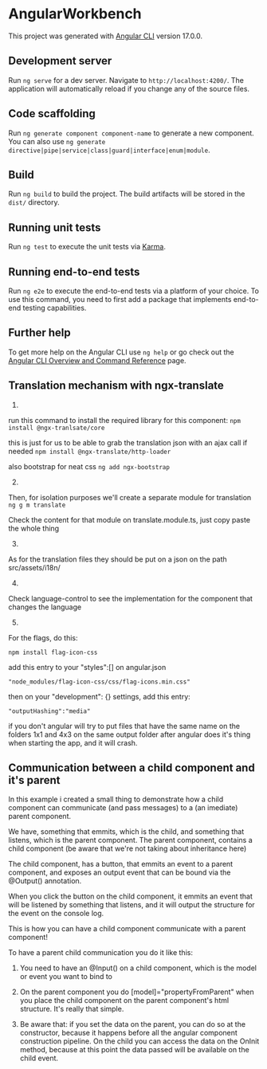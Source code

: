 # AngularWorkbench

This project was generated with [Angular CLI](https://github.com/angular/angular-cli) version 17.0.0.

## Development server

Run `ng serve` for a dev server. Navigate to `http://localhost:4200/`. The application will automatically reload if you change any of the source files.

## Code scaffolding

Run `ng generate component component-name` to generate a new component. You can also use `ng generate directive|pipe|service|class|guard|interface|enum|module`.

## Build

Run `ng build` to build the project. The build artifacts will be stored in the `dist/` directory.

## Running unit tests

Run `ng test` to execute the unit tests via [Karma](https://karma-runner.github.io).

## Running end-to-end tests

Run `ng e2e` to execute the end-to-end tests via a platform of your choice. To use this command, you need to first add a package that implements end-to-end testing capabilities.

## Further help

To get more help on the Angular CLI use `ng help` or go check out the [Angular CLI Overview and Command Reference](https://angular.io/cli) page.

## Translation mechanism with ngx-translate

1. 
run this command to install the required library for this component: `npm install @ngx-tranlsate/core`

this is just for us to be able to grab the translation json with an ajax call if needed
`npm install @ngx-translate/http-loader`

also bootstrap for neat css
`ng add ngx-bootstrap`

2. 
Then, for isolation purposes we'll create a separate module for translation
`ng g m translate`

Check the content for that module on translate.module.ts, just copy paste the whole thing

3. 
As for the translation files they should be put on a json on the path src/assets/i18n/

4. 
Check language-control to see the implementation for the component that changes the language

5. 
For the flags, do this:

`npm install flag-icon-css`

add this entry to your "styles":[] on angular.json

`"node_modules/flag-icon-css/css/flag-icons.min.css"`

then on your "development": {} settings, add this entry:

`"outputHashing":"media"`

if you don't angular will try to put files that have the same name on the folders 1x1 and 4x3 on the same output folder after angular does it's thing when starting the app, and it will crash.

## Communication between a child component and it's parent

In this example i created a small thing to demonstrate how a child component can communicate (and pass messages) to a (an imediate) parent component.

We have, something that emmits, which is the child, and something that listens, which is the parent component.
The parent component, contains a child component (be aware that we're not taking about inheritance here)

The child component, has a button, that emmits an event to a parent component, and exposes an output event that can be bound via the @Output() annotation.

When you click the button on the child component, it emmits an event that will be listened by something that listens, and it will output the structure for the event on the console log. 

This is how you can have a child component communicate with a parent component!

To have a parent child communication you do it like this:

1. You need to have an @Input() on a child component, which is the model or event you want to bind to

2. On the parent component you do [model]="propertyFromParent" when you place the child component on the parent component's html structure. It's really that simple.

3. Be aware that: if you set the data on the parent, you can do so at the constructor, because it happens before all the angular component construction pipeline. On the child you can access the data on the OnInit method, because at this point the data passed will be available on the child event.